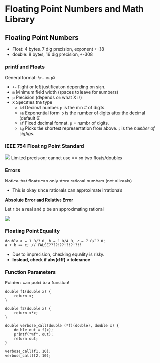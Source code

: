 # Floating Point Numbers and Math Library

## Floating Point Numbers

- Float: 4 bytes, 7 dig precision, exponent +-38
- double: 8 bytes, 16 dig precision, +-308

### printf and Floats

General format: `%+- m.pX`
- `+-` Right or left justification depending on sign.
- `m` Minimum field width (spaces to leave for numbers)
- `p` Precision (depends on what X is)
- `X` Specifies the type
    - `%d` Decimal number. `p` is the min # of digits.
    - `%e` Exponential form. `p` is the number of digits after the decimal (default 6)
    - `%f` Fixed decimal format. `p` = numbr of digits.
    - `%g` Picks the shortest representation from above. `p` is the *number of sigfigs*.

### IEEE 754 Floating Point Standard

![](https://upload.wikimedia.org/wikipedia/commons/thumb/d/d2/Float_example.svg/1180px-Float_example.svg.png)
Limited precision; cannot use == on two floats/doubles

### Errors
Notice that floats can only store rational numbers (not all reals).
- This is okay since rationals can approximate irrationals

**Absolute Error and Relative Error**

Let r be a real and p be an approximating rational

![](https://i.ytimg.com/vi/rtKYDvM68Oc/hqdefault.jpg)

### Floating Point Equality
```
double a = 1.0/3.0, b = 1.0/4.0, c = 7.0/12.0;
a + b == c; // FALSE????!??!?!?!?!?
```
- Due to imprecision, checking equality is risky.
- **Instead, check if abs(diff) < tolerance**

### Function Parameters

Pointers can point to a function!
```
double f1(double x) {
    return x;
}

double f2(double x) {
    return x*x;
}

double verbose_call(double (*f)(double), double x) {
    double out = f(x);
    printf("%f", out);
    return out;
}

verbose_call(f1, 10);
verbose_call(f2, 10);
```
